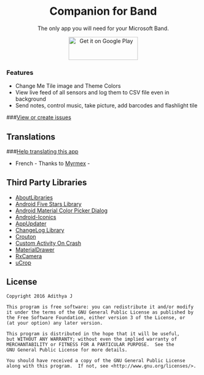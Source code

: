 <h1 align="center">Companion for Band</h1>

<p align="center">The only app you will need for your Microsoft Band.</p>
<p align="center"><a target="_blank" href="https://play.google.com/store/apps/details?id=com.pimp.companionforband&utm_source=global_co&utm_medium=prtnr&utm_content=Mar2515&utm_campaign=PartBadge&pcampaignid=MKT-AC-global-none-all-co-pr-py-PartBadges-Oct1515-1"><img alt="Get it on Google Play" src="https://play.google.com/intl/en_us/badges/images/apps/en-play-badge.png" height="60" width="180"></a></p>

### Features
* Change Me Tile image and Theme Colors
* View live feed of all sensors and log them to CSV file even in background
* Send notes, control music, take picture, add barcodes and flashlight tile

###[View or create issues](https://github.com/adithya321/Companion-for-Band/issues)

## Translations
###[Help translating this app](https://pimplay.oneskyapp.com/collaboration/project?id=56434)
* French - Thanks to [Myrmex](onesky@myrmex.org) -

## Third Party Libraries
* [AboutLibraries](https://github.com/mikepenz/AboutLibraries)
* [Android Five Stars Library](https://github.com/Angtrim/Android-Five-Stars-Library)
* [Android Material Color Picker Dialog](https://github.com/Pes8/android-material-color-picker-dialog)
* [Android-Iconics](https://github.com/mikepenz/Android-Iconics)
* [AppUpdater](https://github.com/javiersantos/AppUpdater)
* [ChangeLog Library](https://github.com/gabrielemariotti/changeloglib)
* [Crouton](https://github.com/keyboardsurfer/Crouton)
* [Custom Activity On Crash](https://github.com/Ereza/CustomActivityOnCrash)
* [MaterialDrawer](https://github.com/mikepenz/MaterialDrawer)
* [RxCamera](https://github.com/ragnraok/RxCamera)
* [uCrop](https://github.com/Yalantis/uCrop)

## License

    Copyright 2016 Adithya J

    This program is free software: you can redistribute it and/or modify
    it under the terms of the GNU General Public License as published by
    the Free Software Foundation, either version 3 of the License, or
    (at your option) any later version.

    This program is distributed in the hope that it will be useful,
    but WITHOUT ANY WARRANTY; without even the implied warranty of
    MERCHANTABILITY or FITNESS FOR A PARTICULAR PURPOSE.  See the
    GNU General Public License for more details.

    You should have received a copy of the GNU General Public License
    along with this program.  If not, see <http://www.gnu.org/licenses/>.
